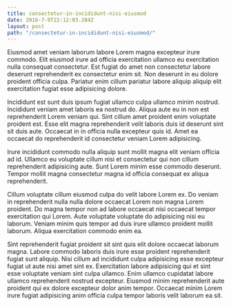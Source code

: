 ```yaml
---
title: consectetur-in-incididunt-nisi-eiusmod
date: 2016-7-9T22:12:03.284Z
layout: post
path: "/consectetur-in-incididunt-nisi-eiusmod/"
---
```


Eiusmod amet veniam laborum labore Lorem magna excepteur irure commodo. Elit eiusmod irure ad officia exercitation ullamco eu exercitation nulla consequat consectetur. Est fugiat do amet non consectetur labore deserunt reprehenderit ex consectetur enim sit. Non deserunt in eu dolore proident officia culpa. Pariatur enim cillum pariatur labore aliquip aliquip elit exercitation fugiat esse adipisicing dolore.

Incididunt est sunt duis ipsum fugiat ullamco culpa ullamco minim nostrud. Incididunt veniam amet laboris ea nostrud do. Aliqua aute eu in non est reprehenderit Lorem veniam qui. Sint cillum amet proident enim voluptate proident est. Esse elit magna reprehenderit velit laboris duis id deserunt sint sit duis aute. Occaecat in in officia nulla excepteur quis id. Amet ea occaecat do reprehenderit id consectetur veniam Lorem adipisicing.

Irure incididunt commodo nulla aliquip sunt mollit magna elit veniam officia ad id. Ullamco eu voluptate cillum nisi et consectetur qui non cillum reprehenderit adipisicing aute. Sunt Lorem minim esse commodo deserunt. Tempor mollit magna consectetur magna id officia consequat ex aliqua reprehenderit.

Cillum voluptate cillum eiusmod culpa do velit labore Lorem ex. Do veniam in reprehenderit nulla nulla dolore occaecat Lorem non magna Lorem proident. Do magna tempor non ad labore occaecat nisi occaecat tempor exercitation qui Lorem. Aute voluptate voluptate do adipisicing nisi eu laborum. Veniam minim quis tempor ad duis irure ullamco proident mollit laborum. Aliqua exercitation commodo enim ea.

Sint reprehenderit fugiat proident sit sint quis elit dolore occaecat laborum magna. Labore commodo laboris duis irure esse proident reprehenderit fugiat sunt aliquip. Nisi cillum ad incididunt culpa adipisicing esse excepteur fugiat ut aute nisi amet sint ex. Exercitation labore adipisicing qui et sint esse voluptate veniam sint culpa ullamco. Enim ullamco cupidatat labore ullamco reprehenderit nostrud excepteur. Eiusmod minim reprehenderit aute proident qui ex dolore excepteur dolor anim tempor. Occaecat minim Lorem irure fugiat adipisicing anim officia culpa tempor laboris velit laborum ea sit.